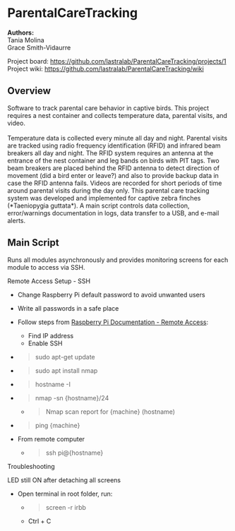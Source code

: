 <h1>ParentalCareTracking</h1>
<b>Authors:</b><br>
Tania Molina<br>
Grace Smith-Vidaurre

Project board: https://github.com/lastralab/ParentalCareTracking/projects/1 <br>
Project wiki: https://github.com/lastralab/ParentalCareTracking/wiki

<h2>Overview</h2>
Software to track parental care behavior in captive birds. This project requires a nest container and collects temperature data, parental visits, and video.
<br><br>
Temperature data is collected every minute all day and night. Parental visits are tracked using radio frequency identification (RFID) and infrared beam breakers all day and night. The RFID system requires an antenna at the entrance of the nest container and leg bands on birds with PIT tags. Two beam breakers are placed behind the RFID antenna to detect direction of movement (did a bird enter or leave?) and also to provide backup data in case the RFID antenna fails. Videos are recorded for short periods of time around parental visits during the day only.
This parental care tracking system was developed and implemented for captive zebra finches (*Taeniopygia guttata*). A main script controls data collection, error/warnings documentation in logs, data transfer to a USB, and e-mail alerts.

<h2>Main Script</h2>
<p>Runs all modules asynchronously and provides monitoring screens for each module to access via SSH.</p>

Remote Access Setup - SSH</h2>

- Change Raspberry Pi default password to avoid unwanted users
- Write all passwords in a safe place
- Follow steps from <a href="https://www.raspberrypi.com/documentation/computers/remote-access.html">Raspberry Pi Documentation - Remote Access</a>:
  - Find IP address
  - Enable SSH
- > sudo apt-get update
  >
- > sudo apt install nmap
  >
- > hostname -I
  >
- > nmap -sn {hostname}/24
  >

  - > Nmap scan report for {machine} (hostname)
    >
- > ping {machine}
  >
- From remote computer
  - > ssh pi@{hostname}
    >

Troubleshooting</h2>

LED still ON after detaching all screens</h3>

- Open terminal in root folder, run:
  - > screen -r irbb
    >
  - Ctrl + C
